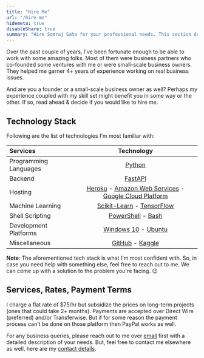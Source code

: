 ```yaml
---
title: "Hire Me"
url: "/hire-me"
hidemeta: true
disableShare: true
summary: "Hire Somraj Saha for your professional needs. This section details his services, rates, skill sets & everything else you might want to know before hiring him."
---
```


Over the past couple of years, I've been fortunate enough to be able to work with some amazing folks. Most of them were business partners who co-founded some ventures with me or were small-scale business owners. They helped me garner 4+ years of experience working on real business issues.

And are you a founder or a small-scale business owner as well? Perhaps my experience coupled with my skill set might benefit you in some way or the other. If so, read ahead & decide if you would like to hire me.

## Technology Stack

Following are the list of technologies I'm most familiar with:

| Services              |                                  Technology                                  |
| :-------------------- | :--------------------------------------------------------------------------: |
| Programming Languages |                               [Python][Python]                               |
| Backend               |                              [FastAPI][FastAPI]                              |
| Hosting               | [Heroku][Heroku] - [Amazon Web Services][AWS] - [Google Cloud Platform][GCP] |
| Machine Learning      |              [Scikit-Learn][Sklearn] - [TensorFlow][TensorFlow]              |
| Shell Scripting       |                   [PowerShell][PowerShell] - [Bash][Bash]                    |
| Development Platforms |                   [Windows 10][Windows] - [Ubuntu][Ubuntu]                   |
| Miscellaneous         |                     [GitHub][GitHub] - [Kaggle][Kaggle]                      |

**Note**: The aforementioned tech stack is what I'm most confident with. So, in case you need help with something else, feel free to reach out to me. We can come up with a solution to the problem you're facing. :wink:


## Services, Rates, Payment Terms

I charge a flat rate of $75/hr but subsidize the prices on long-term projects (ones that could take 2+ months). Payments are accepted over Direct Wire (preferred) and/or Transferwise. But if for some reason the payment process can't be done on those platform then PayPal works as well.

For any business queries, please reach out to me over [email][Email] first with a detailed description of your needs. But, feel free to contact me elsewhere as well, here are my [contact details](../about/#contact-me).

<!-- Reference Links -->
<!-- * Programming Language -->
[Python]: https://www.python.org/
<!-- * Backend Services Tech -->
[FastAPI]: http://fastapi.tiangolo.com/
<!-- * Machine Learning Libraries -->
[TensorFlow]: https://www.tensorflow.org/
[Sklearn]: https://scikit-learn.org
<!-- * Cloud Platforms -->
[Heroku]: https://www.heroku.com/
[AWS]: https://aws.amazon.com/
[GCP]: https://cloud.google.com/
<!-- * Dev Platforms -->
[Windows]: https://www.microsoft.com/en-in/windows/get-windows-10
[Ubuntu]: https://ubuntu.com/
<!-- * Shell Scripting -->
[PowerShell]: https://docs.microsoft.com/en-us/powershell/
[Bash]: https://www.gnu.org/software/bash/
<!-- * Miscellaneous -->
[GitHub]: https://github.com/Jarmos-san
[Kaggle]: https://www.kaggle.com/jarmos
<!-- * Personal -->
[Email]: mailto:somraj.mle@gmail.com

